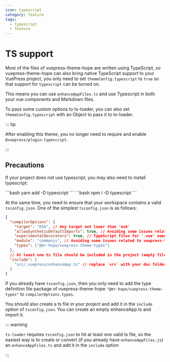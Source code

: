 ```yaml
---
icon: typescript
category: feature
tags:
  - typescript
  - feature
---
```


# TS support

Most of the files of vuepress-theme-hope are written using TypeScript, so vuepress-theme-hope can also bring native TypeScript support to your VuePress project, you only need to set `themeConfig.typescript` to `true` so that support for `typescript` can be turned on.

This means you can use `enhanceAppFiles.ts` and use Typescript in both your vue components and Markdown files.

To pass some custom options to ts-loader, you can also set `themeConfig.typescript` with an Object to pass it to ts-loader.

::: tip

After enabling this theme, you no longer need to require and enable `@vuepress/plugin-typescript`.

:::

## Precautions

If your project does not use typescript, you may also need to install typescript:

<CodeGroup>
<CodeGroupItem title="yarn">
```bash
yarn add -D typescript
```
</CodeGroupItem>

<CodeGroupItem title="npm">
```bash
npm i -D typescript
```
</CodeGroupItem>
</CodeGroup>

At the same time, you need to ensure that your workspace contains a valid `tsconfig.json`. One of the simplest `tsconfig.json` is as follows:

```json
{
  "compilerOptions": {
    "target": "ES6", // Any target not lower than 'es6'
    "allowSyntheticDefaultImports": true, // Avoiding some issues related to vuepress-types
    "experimentalDecorators": true, // TypeScript files for '.vue' needs this option
    "module": "commonjs", // Avoiding some issues related to vuepress-types
    "types": ["@mr-hope/vuepress-theme-types"]
  },
  // At least one ts file should be included in the project (empty files are also acceptable)
  "include": [
    "src/.vuepress/enhanceApp.ts" // replace `src` with your doc folder
  ]
}
```

If you already have `tsconfig.json`, then you only need to add the type definition file package of vuepress-theme-hope `"@mr-hope/vuepress-theme-types"` to `compilerOptions.types`.

You should also create a ts file in your project and add it in the `include` option of `tsconfig.json`. You can create an empty enhanceApp.ts and import it.

::: warning

`ts-loader` requires `tsconfig.json` to hit at least one valid ts file, so the easiest way is to create or convert (if you already have `enhanceAppFiles.js`) an `enhanceAppFiles.ts` and add it in the `include` option

:::
